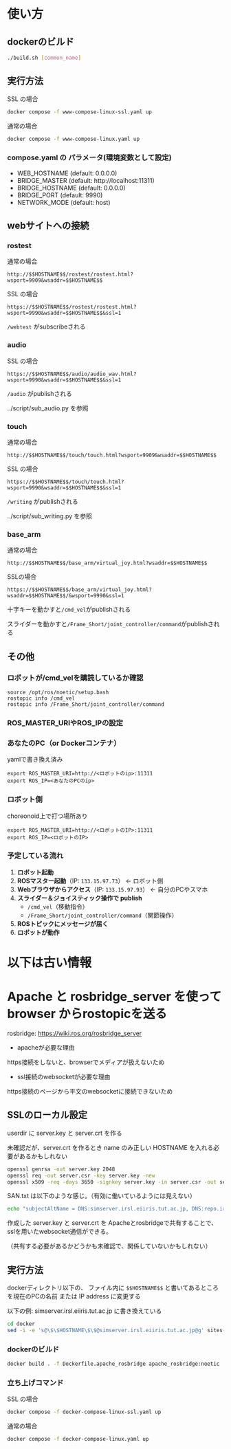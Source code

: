 # 使い方

## dockerのビルド
``` bash
./build.sh [common_name]
```

## 実行方法

SSL の場合
``` bash
docker compose -f www-compose-linux-ssl.yaml up
```

通常の場合
``` bash
docker compose -f www-compose-linux.yaml up
```

### compose.yaml の パラメータ(環境変数として設定)
- WEB_HOSTNAME (default: 0.0.0.0)
- BRIDGE_MASTER (default: http://localhost:11311)
- BRIDGE_HOSTNAME (default: 0.0.0.0)
- BRIDGE_PORT (default: 9990)
- NETWORK_MODE (default: host)

## webサイトへの接続

### rostest

通常の場合
```
http://$$HOSTNAME$$/rostest/rostest.html?wsport=9909&wsaddr=$$HOSTNAME$$
```

SSL の場合
```
https://$$HOSTNAME$$/rostest/rostest.html?wsport=9990&wsaddr=$$HOSTNAME$$&ssl=1
```

```/webtest``` がsubscribeされる

### audio

SSL の場合
```
https://$$HOSTNAME$$/audio/audio_wav.html?wsport=9990&wsaddr=$$HOSTNAME$$&ssl=1
```

```/audio``` がpublishされる

../script/sub_audio.py を参照

### touch

通常の場合
```
http://$$HOSTNAME$$/touch/touch.html?wsport=9909&wsaddr=$$HOSTNAME$$
```

SSL の場合
```
https://$$HOSTNAME$$/touch/touch.html?wsport=9990&wsaddr=$$HOSTNAME$$&ssl=1
```

```/writing``` がpublishされる

../script/sub_writing.py を参照


### base_arm
通常の場合
```
http://$$HOSTNAME$$/base_arm/virtual_joy.html?wsaddr=$$HOSTNAME$$
```

SSLの場合
```
https://$$HOSTNAME$$/base_arm/virtual_joy.html?wsaddr=$$HOSTNAME$$/&wsport=9990&ssl=1
```
十字キーを動かすと```/cmd_vel```がpublishされる

スライダーを動かすと```/Frame_Short/joint_controller/command```がpublishされる

## その他
### ロボットが/cmd_velを購読しているか確認
```
source /opt/ros/noetic/setup.bash
rostopic info /cmd_vel
rostopic info /Frame_Short/joint_controller/command
```

### ROS_MASTER_URIやROS_IPの設定
### あなたのPC（or Dockerコンテナ）
yamlで書き換え済み
```
export ROS_MASTER_URI=http://<ロボットのip>:11311
export ROS_IP=<あなたのPCのip>
```
### ロボット側
choreonoid上で打つ場所あり
```
export ROS_MASTER_URI=http://<ロボットのIP>:11311
export ROS_IP=<ロボットのIP>
```

### 予定している流れ

1. **ロボット起動**
2. **ROSマスター起動**（IP: `133.15.97.73`） ← ロボット側
3. **Webブラウザからアクセス**（IP: `133.15.97.93`） ← 自分のPCやスマホ
4. **スライダー＆ジョイスティック操作で publish**
   - `/cmd_vel`（移動指令）
   - `/Frame_Short/joint_controller/command`（関節操作）
5. **ROSトピックにメッセージが届く**
6. **ロボットが動作**



# 以下は古い情報
# Apache と rosbridge_server を使って browser からrostopicを送る

rosbridge: https://wiki.ros.org/rosbridge_server

- apacheが必要な理由

https接続をしないと、browserでメディアが扱えないため

- ssl接続のwebsocketが必要な理由

https接続のページから平文のwebsocketに接続できないため


## SSLのローカル設定 

userdir に server.key と server.crt を作る

未確認だが、server.crt を作るとき name のみ正しい HOSTNAME を入れる必要があるかもしれない

``` bash
openssl genrsa -out server.key 2048
openssl req -out server.csr -key server.key -new
openssl x509 -req -days 3650 -signkey server.key -in server.csr -out server.crt -extfile SAN.txt
```

SAN.txt は以下のような感じ。（有効に働いているようには見えない）

``` bash
echo "subjectAltName = DNS:simserver.irsl.eiiris.tut.ac.jp, DNS:repo.irsl.eiiris.tut.ac.jp, DNS:cpshost.irsl.eiiris.tut.ac.jp" > SAN.txt
```

作成した server.key と server.crt を Apacheとrosbridgeで共有することで、sslを用いたwebsocket通信ができる。

（共有する必要があるかどうかも未確認で、関係していないかもしれない）

## 実行方法

dockerディレクトリ以下の、 ファイル内に ```$$HOSTNAME$$``` と書いてあるところを現在のPCの名前 または IP address に変更する

以下の例: simserver.irsl.eiiris.tut.ac.jp に書き換えている

``` bash
cd docker
sed -i -e 's@\$\$HOSTNAME\$\$@simserver.irsl.eiiris.tut.ac.jp@g' sites-available/* userdir/* *.yaml
```

### dockerのビルド
``` bash
docker build . -f Dockerfile.apache_rosbridge apache_rosbridge:noetic
```

### 立ち上げコマンド

SSL の場合
``` bash
docker compose -f docker-compose-linux-ssl.yaml up
```

通常の場合
``` bash
docker compose -f docker-compose-linux.yaml up
```
